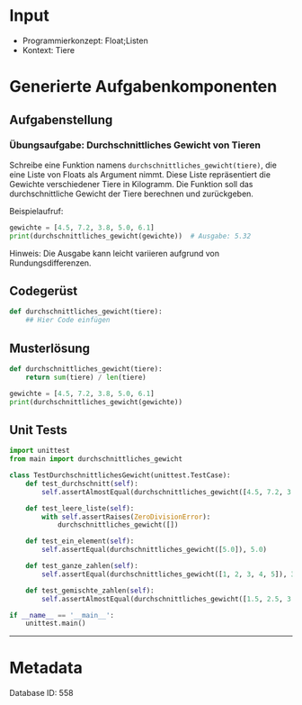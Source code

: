 # Input
- Programmierkonzept: Float;Listen
- Kontext: Tiere

# Generierte Aufgabenkomponenten
## Aufgabenstellung
### Übungsaufgabe: Durchschnittliches Gewicht von Tieren

Schreibe eine Funktion namens `durchschnittliches_gewicht(tiere)`, die eine Liste von Floats als Argument nimmt. Diese Liste repräsentiert die Gewichte verschiedener Tiere in Kilogramm. Die Funktion soll das durchschnittliche Gewicht der Tiere berechnen und zurückgeben.

Beispielaufruf:
```python
gewichte = [4.5, 7.2, 3.8, 5.0, 6.1]
print(durchschnittliches_gewicht(gewichte))  # Ausgabe: 5.32
```

Hinweis: Die Ausgabe kann leicht variieren aufgrund von Rundungsdifferenzen.

## Codegerüst
```python
def durchschnittliches_gewicht(tiere):
    ## Hier Code einfügen
```

## Musterlösung
```python
def durchschnittliches_gewicht(tiere):
    return sum(tiere) / len(tiere)

gewichte = [4.5, 7.2, 3.8, 5.0, 6.1]
print(durchschnittliches_gewicht(gewichte))
```

## Unit Tests
```python
import unittest
from main import durchschnittliches_gewicht

class TestDurchschnittlichesGewicht(unittest.TestCase):
    def test_durchschnitt(self):
        self.assertAlmostEqual(durchschnittliches_gewicht([4.5, 7.2, 3.8, 5.0, 6.1]), 5.32, places=2)

    def test_leere_liste(self):
        with self.assertRaises(ZeroDivisionError):
            durchschnittliches_gewicht([])

    def test_ein_element(self):
        self.assertEqual(durchschnittliches_gewicht([5.0]), 5.0)

    def test_ganze_zahlen(self):
        self.assertEqual(durchschnittliches_gewicht([1, 2, 3, 4, 5]), 3.0)

    def test_gemischte_zahlen(self):
        self.assertAlmostEqual(durchschnittliches_gewicht([1.5, 2.5, 3.5, 4.5, 5.5]), 3.5, places=2)

if __name__ == '__main__':
    unittest.main()
```
___
# Metadata
Database ID: 558
